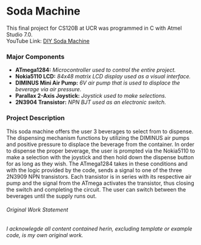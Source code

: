 # Soda Machine
This final project for CS120B at UCR was programmed in C with Atmel Studio 7.0.  
YouTube Link: [DIY Soda Machine](https://www.youtube.com/watch?v=1zI3h4PBV9M)

### Major Components
  * **ATmega1284:** *Microcontroller used to control the entire project.*
  * **Nokia5110 LCD:** *84x48 matrix LCD display used as a visual interface.*
  * **DIMINUS Mini Air Pump:** *6V air pump that is used to displace the beverage via air pressure.*
  * **Parallax 2-Axis Joystick:** *Joystick used to make selections.*
  * **2N3904 Transistor:** *NPN BJT used as an electronic switch.*
  
### Project Description
   This soda machine offers the user 3 beverages to select from to dispense. The dispensing mechanism functions by utilizing the DIMINUS air pumps and positive pressure to displace the beverage from the container. In order to dispense the proper beverage, the user is prompted via the Nokia5110 to make a selection with the joystick and then hold down the dispense button for as long as they wish. The ATmega1284 takes in these conditions and with the logic provided by the code, sends a signal to one of the three 2N3909 NPN transistors. Each transistor is in series with its respective air pump and the signal from the ATmega activates the transistor, thus closing the switch and completing the circuit. The user can switch between the beverages until the supply runs out.

###### Original Work Statement
*I acknowlegde all content contained herin, excluding template or example code, is my own original work.*
